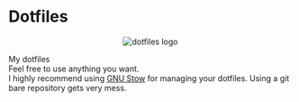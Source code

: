 # Dotfiles

<p align="center">
   <img src="https://raw.githubusercontent.com/jglovier/dotfiles-logo/main/dotfiles-logo.svg" alt="dotfiles logo"/>
</p>

My dotfiles  
Feel free to use anything you want.  
I highly recommend using [GNU Stow](https://www.gnu.org/software/stow/) for managing your dotfiles. Using a git bare repository gets very mess.
